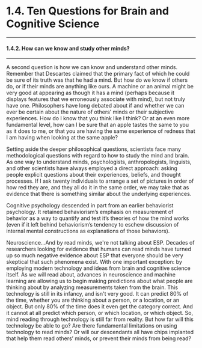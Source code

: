 # 1.4. Ten Questions for Brain and Cognitive Science

---
#### 1.4.2. How can we know and study other minds?

---
A second question is how we can know and understand other minds. Remember that Descartes claimed that the primary fact of which he could be sure of its truth was that he had a mind. But how do we know if others do, or if their minds are anything like ours. A machine or an animal might be very good at appearing as though it has a mind (perhaps because it displays features that we erroneously associate with mind), but not truly have one. Philosophers have long debated about if and whether we can ever be certain about the nature of others’ minds or their subjective experiences. How do I know that you think like I think? Or at an even more fundamental level, how can I be sure that an apple tastes the same to you as it does to me, or that you are having the same experience of redness that I am having when looking at the same apple?

Setting aside the deeper philosophical questions, scientists face many methodological questions with regard to how to study the mind and brain. As one way to understand minds, psychologists, anthropologists, linguists, and other scientists have always employed a direct approach: asking people explicit questions about their experiences, beliefs, and thought processes. If I ask twenty individuals to arrange a set of pictures in order of how red they are, and they all do it in the same order, we may take that as evidence that there is something similar about the underlying experiences.

Cognitive psychology descended in part from an earlier behaviorist psychology. It retained behaviorism’s emphasis on measurement of behavior as a way to quantify and test it’s theories of how the mind works (even if it left behind behaviorism’s tendency to eschew discussion of internal mental constructions as explanations of those behaviors).

Neuroscience…And by read minds, we're not talking about ESP. Decades of researchers looking for evidence that humans can read minds have turned up so much negative evidence about ESP that everyone should be very skeptical that such phenomena exist. With one important exception: by employing modern technology and ideas from brain and cognitive science itself. As we will read about, advances in neuroscience and machine learning are allowing us to begin making predictions about what people are thinking about by analyzing measurements taken from the brain. This technology is still in its infancy, and isn't very good. It can predict 80% of the time, whether you are thinking about a person, or a location, or an object. But only 80% of the time does it even get the category correct. And it cannot at all predict which person, or which location, or which object. So, mind reading through technology is still far from reality. But how far will this technology be able to go? Are there fundamental limitations on using technology to read minds? Or will our descendants all have chips implanted that help them read others’ minds, or prevent their minds from being read?
